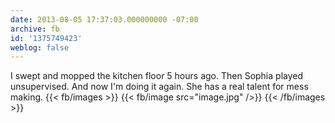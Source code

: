 ```yaml
---
date: 2013-08-05 17:37:03.000000000 -07:00
archive: fb
id: '1375749423'
weblog: false
---
```


I swept and mopped the kitchen floor 5 hours ago. Then Sophia played unsupervised. And now I'm doing it again. She has a real talent for mess making.
{{< fb/images >}}
{{< fb/image src="image.jpg" />}}
{{< /fb/images >}}
